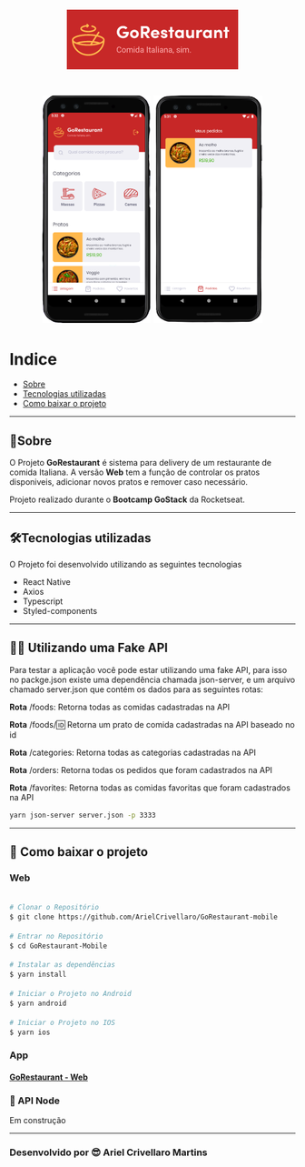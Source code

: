 <h1 align="center">
  <img src="src/assets/readme/logo.png">
</h1>

<h1 align="center">
  <img  height= 400 src="src/assets/readme/Screen1.png">
  <img  height= 400 src="src/assets/readme/Screen2.png">
</h1>

# Indice

- [Sobre](#-sobre)
- [Tecnologias utilizadas](#-tecnologias-utilizadas)
- [Como baixar o projeto](#-como-baixar-o-projeto)
---

## 🧾Sobre

O Projeto **GoRestaurant** é sistema para delivery de um restaurante de comida Italiana. A versão **Web** tem a função de controlar os pratos disponiveis, adicionar novos pratos e remover caso necessário.

Projeto realizado durante o **Bootcamp GoStack** da Rocketseat.

---

## 🛠Tecnologias utilizadas

O Projeto foi desenvolvido utilizando as seguintes tecnologias

- React Native
- Axios
- Typescript
- Styled-components

---

## 🏴‍☠️ Utilizando uma Fake API
Para testar a aplicação você pode estar utilizando uma fake API, para isso no packge.json existe uma dependência chamada json-server, e um arquivo chamado server.json que contém os dados para as seguintes rotas:

**Rota** /foods: Retorna todas as comidas cadastradas na API

**Rota** /foods/:id: Retorna um prato de comida cadastradas na API baseado no id

**Rota** /categories: Retorna todas as categorias cadastradas na API

**Rota** /orders: Retorna todas os pedidos que foram cadastrados na API

**Rota** /favorites: Retorna todas as comidas favoritas que foram cadastrados na API

```bash
yarn json-server server.json -p 3333
```

---
## 💾 Como baixar o projeto

### Web

```bash

# Clonar o Repositório
$ git clone https://github.com/ArielCrivellaro/GoRestaurant-mobile

# Entrar no Repositório
$ cd GoRestaurant-Mobile

# Instalar as dependências
$ yarn install

# Iniciar o Projeto no Android
$ yarn android

# Iniciar o Projeto no IOS
$ yarn ios

```

### App

#### [GoRestaurant - Web](https://github.com/ArielCrivellaro/GoRestaurant-Web.git)

### 🚧 API Node
Em construção

---

### Desenvolvido por 😎 Ariel Crivellaro Martins
